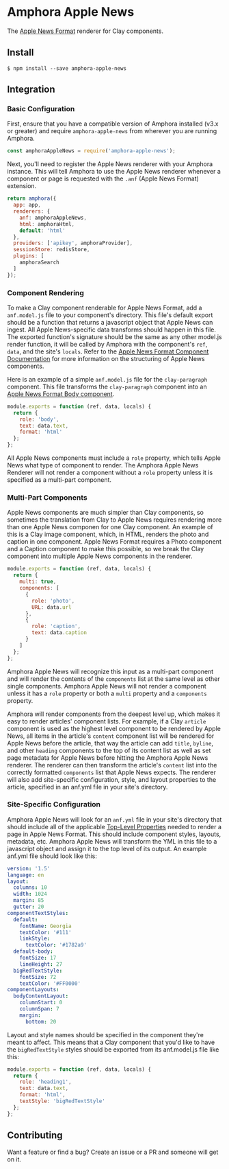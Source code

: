 # Amphora Apple News
The [Apple News Format](https://developer.apple.com/library/content/documentation/General/Conceptual/Apple_News_Format_Ref/index.html#//apple_ref/doc/uid/TP40015408-CH79-SW1) renderer for Clay components.

## Install
`$ npm install --save amphora-apple-news`

## Integration

### Basic Configuration

First, ensure that you have a compatible version of Amphora installed (v3.x or greater) and require `amphora-apple-news` from wherever you are running Amphora.

```javascript
const amphoraAppleNews = require('amphora-apple-news');
```

Next, you'll need to register the Apple News renderer with your Amphora instance. This will tell Amphora to use the Apple News renderer whenever a component or page is requested with the `.anf` (Apple News Format) extension.

```javascript
return amphora({
  app: app,
  renderers: {
    anf: amphoraAppleNews,
    html: amphoraHtml,
    default: 'html'
  },
  providers: ['apikey', amphoraProvider],
  sessionStore: redisStore,
  plugins: [
    amphoraSearch
  ]
});
```

### Component Rendering

To make a Clay component renderable for Apple News Format, add a `anf.model.js` file to your component's directory. This file's default export should be a function that returns a javascript object that Apple News can ingest. All Apple News-specific data transforms should happen in this file. The exported function's signature should be the same as any other model.js render function, it will be called by Amphora with the component's `ref`, `data`, and the site's `locals`. Refer to the [Apple News Format Component Documentation](https://developer.apple.com/library/content/documentation/General/Conceptual/Apple_News_Format_Ref/Component.html#//apple_ref/doc/uid/TP40015408-CH5-SW1) for more information on the structuring of Apple News components.

Here is an example of a simple `anf.model.js` file for the `clay-paragraph` component. This file transforms the `clay-paragraph` component into an [Apple News Format Body component](https://developer.apple.com/library/content/documentation/General/Conceptual/Apple_News_Format_Ref/Body.html#//apple_ref/doc/uid/TP40015408-CH9-SW1).

```javascript
module.exports = function (ref, data, locals) {
  return {
    role: 'body',
    text: data.text,
    format: 'html'
  };
};
```

All Apple News components must include a `role` property, which tells Apple News what type of component to render. The Amphora Apple News Renderer will not render a component without a `role` property unless it is specified as a multi-part component.

### Multi-Part Components

Apple News components are much simpler than Clay components, so sometimes the translation from Clay to Apple News requires rendering more than one Apple News componen for one Clay component. An example of this is a Clay image component, which, in HTML, renders the photo and caption in one component. Apple News Format requires a Photo component and a Caption component to make this possible, so we break the Clay component into multiple Apple News components in the renderer.

```javascript
module.exports = function (ref, data, locals) {
  return {
    multi: true,
    components: [
      {
        role: 'photo',
        URL: data.url
      },
      {
        role: 'caption',
        text: data.caption
      }
    ]
  };
};

```

Amphora Apple News will recognize this input as a multi-part component and will render the contents of the `components` list at the same level as other single components. Amphora Apple News will not render a component unless it has a `role` property or both a `multi` property and a `components` property.

Amphora will render components from the deepest level up, which makes it easy to render articles' component lists. For example, if a Clay `article` component is used as the highest level component to be rendered by Apple News, all items in the article's `content` component list will be rendered for Apple News before the article, that way the article can add `title`, `byline`, and other `heading` components to the top of its content list as well as set page metadata for Apple News before hitting the Amphora Apple News renderer. The renderer can then transform the article's `content` list into the correctly formatted `components` list that Apple News expects. The renderer will also add site-specific configuration, style, and layout properties to the article, specified in an anf.yml file in your site's directory.

### Site-Specific Configuration

Amphora Apple News will look for an `anf.yml` file in your site's directory that should include all of the applicable [Top-Level Properties](https://developer.apple.com/library/content/documentation/General/Conceptual/Apple_News_Format_Ref/Properties.html#//apple_ref/doc/uid/TP40015408-CH2-SW1) needed to render a page in Apple News Format. This should include component styles, layouts, metadata, etc. Amphora Apple News will transform the YML in this file to a javascript object and assign it to the top level of its output. An example anf.yml file should look like this:

```yml
version: '1.5'
language: en
layout:
  columns: 10
  width: 1024
  margin: 85
  gutter: 20
componentTextStyles:
  default:
    fontName: Georgia
    textColor: '#111'
    linkStyle:
      textColor: '#1782a9'
  default-body:
    fontSize: 17
    lineHeight: 27
  bigRedTextStyle:
    fontSize: 72
    textColor: '#FF0000'
componentLayouts:
  bodyContentLayout:
    columnStart: 0
    columnSpan: 7
    margin:
      bottom: 20
```

Layout and style names should be specified in the component they're meant to affect. This means that a Clay component that you'd like to have the `bigRedTextStyle` styles should be exported from its anf.model.js file like this:

```javascript
module.exports = function (ref, data, locals) {
  return {
    role: 'heading1',
    text: data.text,
    format: 'html',
    textStyle: 'bigRedTextStyle'
  };
};
```

## Contributing
Want a feature or find a bug? Create an issue or a PR and someone will get on it.
